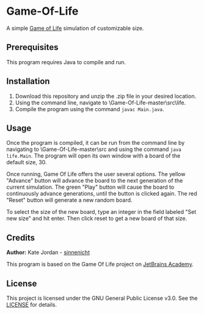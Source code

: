 # Game-Of-Life

A simple [Game of Life](https://en.wikipedia.org/wiki/Conway%27s_Game_of_Life) simulation of customizable size.

Prerequisites
-------------
This program requires Java to compile and run.

Installation
------------

1. Download this repository and unzip the .zip file in your desired location.
2. Using the command line, navigate to \Game-Of-Life-master\src\life.
3. Compile the program using the command `javac Main.java`.

Usage
-----

Once the program is compiled, it can be run from the command line by navigating to \Game-Of-Life-master\src and using the command `java life.Main`. The program will open its own window with a board of the default size, 30.

Once running, Game Of Life offers the user several options. The yellow "Advance" button will advance the board to the next generation of the current simulation. The green "Play" button will cause the board to continuously advance generations, until the button is clicked again. The red "Reset" button will generate a new random board.

To select the size of the new board, type an integer in the field labeled "Set new size" and hit enter. Then click reset to get a new board of that size.

Credits
-------

**Author:** Kate Jordan - [sinnenicht](https://github.com/sinnenicht/)

This program is based on the Game Of Life project on [JetBrains Academy](https://hyperskill.org/projects/54?goal=7).

License
-------

This project is licensed under the GNU General Public License v3.0. See the [LICENSE](https://github.com/sinnenicht/Game-Of-Life/blob/master/LICENSE) for details.
